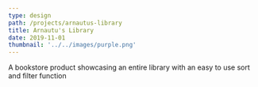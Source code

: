 ```yaml
---
type: design
path: /projects/arnautus-library
title: Arnautu's Library
date: 2019-11-01
thumbnail: '../../images/purple.png'
---
```


A bookstore product showcasing an entire library with an easy to use sort and filter function